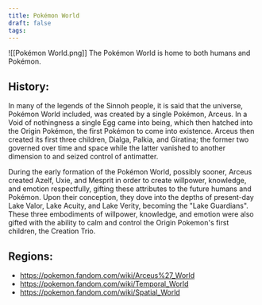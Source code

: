 ```yaml
---
title: Pokémon World
draft: false
tags:
---
```

![[Pokémon World.png]]
The Pokémon World is home to both humans and Pokémon. 

## History:
In many of the legends of the Sinnoh people, it is said that the universe, Pokémon World included, was created by a single Pokémon, Arceus. In a Void of nothingness a single Egg came into being, which then hatched into the Origin Pokémon, the first Pokémon to come into existence. Arceus then created its first three children, Dialga, Palkia, and Giratina; the former two governed over time and space while the latter vanished to another dimension to and seized control of antimatter.

During the early formation of the Pokémon World, possibly sooner, Arceus created Azelf, Uxie, and Mesprit in order to create willpower, knowledge, and emotion respectfully, gifting these attributes to the future humans and Pokémon.  Upon their conception, they dove into the depths of present-day Lake Valor, Lake Acuity, and Lake Verity, becoming the "Lake Guardians". These three embodiments of willpower, knowledge, and emotion were also gifted with the ability to calm and control the Origin Pokemon's first children, the Creation Trio.

## Regions:
- https://pokemon.fandom.com/wiki/Arceus%27_World
- https://pokemon.fandom.com/wiki/Temporal_World
- https://pokemon.fandom.com/wiki/Spatial_World